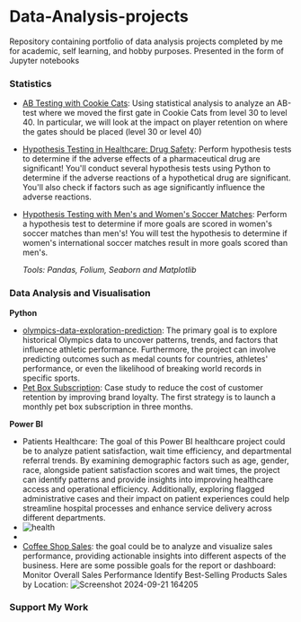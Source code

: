 # Data-Analysis-projects
Repository containing portfolio of data analysis projects completed by me for academic, self learning, and hobby purposes. Presented in the form of Jupyter notebooks

### Statistics
- [AB Testing with Cookie Cats](https://github.com/luisokech/Data-Analysis-projects/blob/main/AB%20Testing%20with%20Cookie%20Cats.ipynb): Using statistical analysis to analyze an AB-test where we moved the first gate in Cookie Cats from level 30 to level 40. In particular, we will look at the impact on player retention on where the gates should be placed (level 30 or level 40)
- [Hypothesis Testing in Healthcare: Drug Safety](https://github.com/luisokech/Data-Analysis-projects/blob/main/Hypothesis%20Testing%20in%20Healthcare%20Drug%20Safety.ipynb): Perform hypothesis tests to determine if the adverse effects of a pharmaceutical drug are significant! You'll conduct several hypothesis tests using Python to determine if the adverse reactions of a hypothetical drug are significant. You'll also check if factors such as age significantly influence the adverse reactions.
- [Hypothesis Testing with Men's and Women's Soccer Matches](https://github.com/luisokech/Data-Analysis-projects/blob/main/Hypothesis%20testng%20with%20men's%20and%20women's%20soccer%20matches.ipynb): Perform a hypothesis test to determine if more goals are scored in women's soccer matches than men's! You will test the hypothesis to determine if women's international soccer matches result in more goals scored than men's.
		
	_Tools: Pandas, Folium, Seaborn and Matplotlib_

### Data Analysis and Visualisation
__Python__
- [olympics-data-exploration-prediction](https://github.com/luisokech/Data-Analysis-projects/blob/main/olympics-data-exploration-prediction.ipynb): The primary goal is to explore historical Olympics data to uncover patterns, trends, and factors that influence athletic performance. Furthermore, the project can involve predicting outcomes such as medal counts for countries, athletes' performance, or even the likelihood of breaking world records in specific sports.
- [Pet Box Subscription](https://github.com/luisokech/Data-Analysis-projects/blob/main/Pet%20Box%20Subscription.ipynb): Case study to reduce the cost of customer retention by improving brand loyalty. The first strategy is to launch a monthly pet box subscription in three months.
  
__Power BI__
- Patients Healthcare: The goal of this Power BI healthcare project could be to analyze patient satisfaction, wait time efficiency, and departmental referral trends. By examining demographic factors such as age, gender, race, alongside patient satisfaction scores and wait times, the project can identify patterns and provide insights into improving healthcare access and operational efficiency. Additionally, exploring flagged administrative cases and their impact on patient experiences could help streamline hospital processes and enhance service delivery across different departments.
- ![health](https://github.com/user-attachments/assets/97fd4e35-7f6f-4047-8734-791db6b2b7a4)
- 
- [Coffee Shop Sales](https://github.com/luisokech/Power-BI): the goal could be to analyze and visualize sales performance, providing actionable insights into different aspects of the business. Here are some possible goals for the report or dashboard:
  		 Monitor Overall Sales Performance
    		 Identify Best-Selling Products
     		 Sales by Location:
  ![Screenshot 2024-09-21 164205](https://github.com/user-attachments/assets/c59781f0-92ba-4a2d-86b2-f824f4577764)

		
### Support My Work
